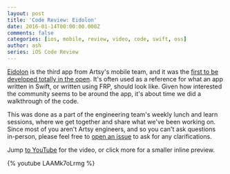 ```yaml
---
layout: post
title: 'Code Review: Eidolon'
date: 2016-01-14T00:00:00.000Z
comments: false
categories: [ios, mobile, review, video, code, swift, oss]
author: ash
series: iOS Code Review
---
```


[Eidolon](https://github.com/artsy/eidolon) is the third app from Artsy's mobile team, and it was the [first to be developed totally in the open](https://artsy.github.io/blog/2014/11/13/eidolon-retrospective/). It's often used as a reference for what an app written in Swift, or written using FRP, should look like. Given how interested the community seems to be around the app, it's about time we did a walkthrough of the code.

<!-- more -->

This was done as a part of the engineering team's weekly lunch and learn sessions, where we get together and share what we've been working on. Since most of you aren't Artsy engineers, and so you can't ask questions in-person, please feel free to [open an issue](https://github.com/artsy/eidolon/issues/new) to ask for any clarifications.

Jump [to YouTube](https://www.youtube.com/watch?v=LAAMk7oLrmg) for the video, or click more for a smaller inline preview.

{% youtube LAAMk7oLrmg %}
